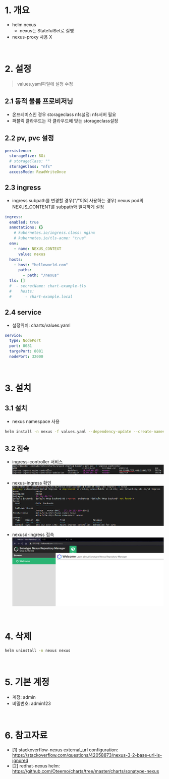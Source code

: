 # 1. 개요
* helm nexus
    * nexus는 StatefulSet로 실행
* nexus-proxy 사용 X

<br>

# 2. 설정
> values.yaml파일에 설정 수정
## 2.1 동적 불륨 프로비저닝
* 온프레미스인 경우 storageclass nfs설정: nfs서버 필요
* 퍼블릭 클라우드는 각 클라우드에 맞는 storageclass설정
## 2.2 pv, pvc 설정
```yaml
persistence:
  storageSize: 8Gi  
  # storageClass: ""
  storageClass: "nfs"
  accessMode: ReadWriteOnce
```
## 2.3 ingress
* ingress subpath를 변경할 경우("/"이외 사용하는 경우) nexus pod의 NEXUS_CONTENT를 subpath와 일치하게 설정
```yaml
ingress:
  enabled: true
  annotations: {}
    # kubernetes.io/ingress.class: nginx
    # kubernetes.io/tls-acme: "true"
  env:
    - name: NEXUS_CONTEXT
      value: nexus
  hosts:
    - host: "helloworld.com"
      paths: 
        - path: "/nexus"
  tls: []
  #  - secretName: chart-example-tls
  #    hosts:
  #      - chart-example.local
```

## 2.4 service 
* 설정위치: charts/values.yaml
```yaml
service:
  type: NodePort
  port: 8081
  targePort: 8081
  nodePort: 32000
```

<br>

# 3. 설치
## 3.1 설치
* nexus namespace 사용
```sh
helm install -n nexus -f values.yaml --dependency-update --create-namespace nexus ./charts
```

## 3.2 접속
* ingress-controller 서비스
![](./imgs/svc.png)

* nexus-ingress 확인
![](./imgs/nexus_ingress.png)

* nexusd-ingress 접속
![](./imgs/success.png)

<br>

# 4. 삭제
```sh
helm uninstall -n nexus nexus
```

<br>

# 5. 기본 계정
* 계정: admin
* 비밀번호: admin123

<br>

# 6. 참고자료
* [1] stackoverflow-nexus external_url configuration: https://stackoverflow.com/questions/42058873/nexus-3-2-base-url-is-ignored
* [2] redhat-nexus helm: https://github.com/Oteemo/charts/tree/master/charts/sonatype-nexus